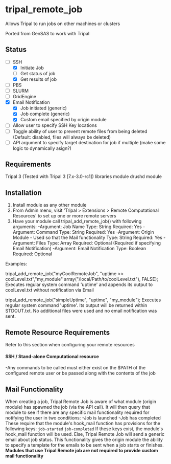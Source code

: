 # tripal_remote_job
Allows Tripal to run jobs on other machines or clusters

Ported from GenSAS to work with Tripal

## Status
  - [ ] SSH
    - [x] Initiate Job
    - [ ] Get status of job
    - [x] Get results of job
  - [ ] PBS
  - [ ] SLURM
  - [ ] GridEngine
  - [x] Email Notification
    - [x] Job initiated (generic)
    - [x] Job complete (generic)
    - [x] Custom email specified by origin module
  - [ ] Allow user to specify SSH Key locations
  - [ ] Toggle ability of user to prevent remote files from being deleted (Default: disabled, files will always be deleted)
  - [ ] API argument to specify target destination for job if multiple (make some logic to dynamically asign?)
  
## Requirements
Tripal 3 (Tested with Tripal 3 [7.x-3.0-rc1])
libraries module
drushd module

## Installation
1. Install module as any other module
2. From Admin menu, visit 'Tripal > Extensions > Remote Computational Resources' to set up one or more remote servers
3. Have your module call tripal_add_remote_job() with following arguments:
   -Argument:    Job Name
    Type:        String
    Required:    Yes
   -Argument:    Command
    Type:        String
    Required:    Yes
   -Argument:    Origin Module - Used so that the Mail functionality
    Type:        String
    Required:    Yes
   -Argument:    Files
    Type:        Array
    Required:    Optional (Required if specifying Email Notification)
   -Argument:    Email Notification
    Type:        Boolean
    Required:    Optional
       
 Examples:
    
 tripal_add_remote_job("myCoolRemoteJob", "uptime >> coolLevel.txt","my_module" array("/local/Path/to/coolLevel.txt"), FALSE);
    Executes regular system command 'uptime' and appends its output to coolLevel.txt without notification via Email
    
 tripal_add_remote_job("simpleUptime", "uptime", "my_module");
    Executes regular system command 'uptime'. 
    Its output will be returned within STDOUT.txt. No additional files were used and no email notification was sent.
     
## Remote Resource Requirements
Refer to this section when configuring your remote resources
#### SSH / Stand-alone Computational resource
  -Any commands to be called must either exist on the $PATH of the configured remote user or be passed along with the contents of the job

## Mail Functionality
When creating a job, Tripal Remote Job is aware of what module (origin module) has spawned the job (via the API call).
It will then query that module to see if there are any specific mail functionality required for notifying the user in two conditions:
    -Job is launched
    -Job has completed
These require that the module's hook_mail function has provisions for the following keys:
    `job-started`
    `job-completed`
If these keys exist, the module's hook_mail function will be used. Else, Tripal Remote Job will send a generic email about job status. This functionality gives the origin module the ability to specify a template for the emails to be sent when a job starts or finishes.
**Modules that use Tripal Remote job are not required to provide custom mail functionality**